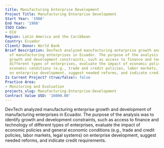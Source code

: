 ```yaml
---
title: Manufacturing Enterprise Development
Project Title: Manufacturing Enterprise Development
Start Year: '1988'
End Year: '1988'
ISO3 Code:
- ECU
Region: Latin America and the Caribbean
Country: Ecuador
Client/ Donor: World Bank
Brief Description: DevTech analyzed manufacturing enterprise growth and development
  of manufacturing enterprises in Ecuador. The purpose of the analysis was to identify
  growth and development constraints, such as access to finance and technology of
  different types of enterprises, evaluate the impact of economic policies and general
  economic conditions (e.g., trade and credit policies, labor markets, legal systems)
  on enterprise development, suggest needed reforms, and indicate credit requirements.
Is Current Project? (true/false): false
Practice Area:
- Monitoring and Evaluation
projects_slug: Manufacturing-Enterprise-Development
Contract Value USD: '16000.00'
---
```


DevTech analyzed manufacturing enterprise growth and development of manufacturing enterprises in Ecuador. The purpose of the analysis was to identify growth and development constraints, such as access to finance and technology of different types of enterprises, evaluate the impact of economic policies and general economic conditions (e.g., trade and credit policies, labor markets, legal systems) on enterprise development, suggest needed reforms, and indicate credit requirements.